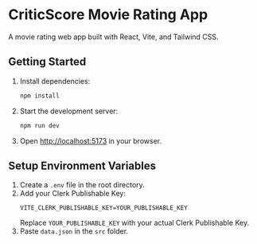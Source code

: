 # CriticScore Movie Rating App

A movie rating web app built with React, Vite, and Tailwind CSS.

## Getting Started



1. Install dependencies:
   ```sh
   npm install
   ```
2. Start the development server:
   ```sh
   npm run dev
   ```
3. Open [http://localhost:5173](http://localhost:5173) in your browser.

## Setup Environment Variables

1. Create a `.env` file in the root directory.
2. Add your Clerk Publishable Key:
   ```
   VITE_CLERK_PUBLISHABLE_KEY=YOUR_PUBLISHABLE_KEY
   ```
   Replace `YOUR_PUBLISHABLE_KEY` with your actual Clerk Publishable Key.
3. Paste `data.json` in the `src` folder.
